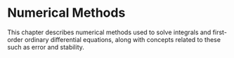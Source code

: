 # Numerical Methods

This chapter describes numerical methods used to solve integrals and first-order ordinary differential equations, along with concepts related to these such as error and stability.
